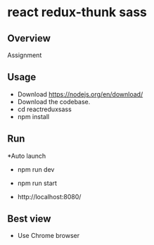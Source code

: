 # react redux-thunk sass

## Overview

Assignment

## Usage
* Download https://nodejs.org/en/download/
* Download the codebase.
* cd reactreduxsass
* npm install

## Run
*Auto launch
* npm run dev

* npm run start
* http://localhost:8080/

## Best view
* Use Chrome browser
